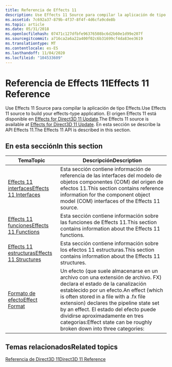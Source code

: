 ```yaml
---
title: Referencia de Effects 11
description: Use Effects 11 Source para compilar la aplicación de tipo Effects. El origen Effects 11 está disponible en Effects for Direct3D 11 Update. En esta sección se describe la API Effects 11.
ms.assetid: 7c692a37-879b-4f37-8f4f-4d6cfa9cde8b
ms.topic: article
ms.date: 05/31/2018
ms.openlocfilehash: 07471c127dfbfe96376508bc6d2b60e1d99e207f
ms.sourcegitcommit: a716ca2a6a22a400f02c6b31699cf4da83ee3619
ms.translationtype: MT
ms.contentlocale: es-ES
ms.lasthandoff: 11/04/2020
ms.locfileid: "104533609"
---
```

# <a name="effects-11-reference"></a><span data-ttu-id="9900c-105">Referencia de Effects 11</span><span class="sxs-lookup"><span data-stu-id="9900c-105">Effects 11 Reference</span></span>

<span data-ttu-id="9900c-106">Use Effects 11 Source para compilar la aplicación de tipo Effects.</span><span class="sxs-lookup"><span data-stu-id="9900c-106">Use Effects 11 source to build your effects-type application.</span></span> <span data-ttu-id="9900c-107">El origen Effects 11 está disponible en [Effects for Direct3D 11 Update](https://github.com/Microsoft/FX11).</span><span class="sxs-lookup"><span data-stu-id="9900c-107">The Effects 11 source is available at [Effects for Direct3D 11 Update](https://github.com/Microsoft/FX11).</span></span> <span data-ttu-id="9900c-108">En esta sección se describe la API Effects 11.</span><span class="sxs-lookup"><span data-stu-id="9900c-108">The Effects 11 API is described in this section.</span></span>


## <a name="in-this-section"></a><span data-ttu-id="9900c-109">En esta sección</span><span class="sxs-lookup"><span data-stu-id="9900c-109">In this section</span></span>



| <span data-ttu-id="9900c-110">Tema</span><span class="sxs-lookup"><span data-stu-id="9900c-110">Topic</span></span>                                                                                 | <span data-ttu-id="9900c-111">Descripción</span><span class="sxs-lookup"><span data-stu-id="9900c-111">Description</span></span>                                                                                                                                                                                   |
|---------------------------------------------------------------------------------------|-----------------------------------------------------------------------------------------------------------------------------------------------------------------------------------------------|
| [<span data-ttu-id="9900c-112">Effects 11 interfaces</span><span class="sxs-lookup"><span data-stu-id="9900c-112">Effects 11 Interfaces</span></span>](d3d11-graphics-reference-effects11-interfaces.md)<br/> | <span data-ttu-id="9900c-113">Esta sección contiene información de referencia de las interfaces del modelo de objetos componentes (COM) del origen de efectos 11.</span><span class="sxs-lookup"><span data-stu-id="9900c-113">This section contains reference information for the component object model (COM) interfaces of the Effects 11 source.</span></span> <br/>                                                             |
| [<span data-ttu-id="9900c-114">Effects 11 funciones</span><span class="sxs-lookup"><span data-stu-id="9900c-114">Effects 11 Functions</span></span>](d3d11-graphics-reference-effects11-functions.md)<br/>   | <span data-ttu-id="9900c-115">Esta sección contiene información sobre las funciones de Effects 11.</span><span class="sxs-lookup"><span data-stu-id="9900c-115">This section contains information about the Effects 11 functions.</span></span><br/>                                                                                                                  |
| [<span data-ttu-id="9900c-116">Effects 11 estructuras</span><span class="sxs-lookup"><span data-stu-id="9900c-116">Effects 11 Structures</span></span>](d3d11-graphics-reference-effects11-structures.md)<br/> | <span data-ttu-id="9900c-117">Esta sección contiene información sobre los efectos 11 estructuras.</span><span class="sxs-lookup"><span data-stu-id="9900c-117">This section contains information about the Effects 11 structures.</span></span><br/>                                                                                                                 |
| [<span data-ttu-id="9900c-118">Formato de efecto</span><span class="sxs-lookup"><span data-stu-id="9900c-118">Effect Format</span></span>](d3d11-effect-format.md)<br/>                                   | <span data-ttu-id="9900c-119">Un efecto (que suele almacenarse en un archivo con una extensión de archivo. FX) declara el estado de la canalización establecido por un efecto.</span><span class="sxs-lookup"><span data-stu-id="9900c-119">An effect (which is often stored in a file with a .fx file extension) declares the pipeline state set by an effect.</span></span> <span data-ttu-id="9900c-120">El estado del efecto puede dividirse aproximadamente en tres categorías:</span><span class="sxs-lookup"><span data-stu-id="9900c-120">Effect state can be roughly broken down into three categories:</span></span><br/> |



 

## <a name="related-topics"></a><span data-ttu-id="9900c-121">Temas relacionados</span><span class="sxs-lookup"><span data-stu-id="9900c-121">Related topics</span></span>

<dl> <dt>

[<span data-ttu-id="9900c-122">Referencia de Direct3D 11</span><span class="sxs-lookup"><span data-stu-id="9900c-122">Direct3D 11 Reference</span></span>](atoc-d3d11-graphics-reference.md)
</dt> </dl>

 

 





